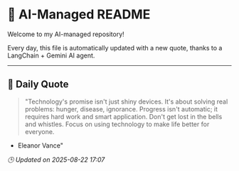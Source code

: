# 🧠 AI-Managed README

Welcome to my AI-managed repository!

Every day, this file is automatically updated with a new quote, thanks to a LangChain + Gemini AI agent.

---

## 📅 Daily Quote

> "Technology's promise isn't just shiny devices.
It's about solving real problems: hunger, disease, ignorance.
Progress isn't automatic; it requires hard work and smart application.
Don't get lost in the bells and whistles.
Focus on using technology to make life better for everyone.
- Eleanor Vance"

*🕒 Updated on 2025-08-22 17:07*
